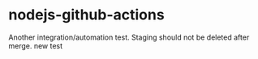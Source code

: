 # nodejs-github-actions

Another integration/automation test. Staging should not be deleted after merge.
new test
